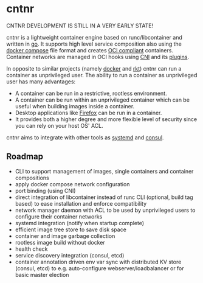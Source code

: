 # cntnr

CNTNR DEVELOPMENT IS STILL IN A VERY EARLY STATE!

cntnr is a lightweight container engine based on runc/libcontainer and written in [go](https://golang.org/).
It supports high level service composition also using the [docker compose](https://docs.docker.com/compose/compose-file/) file format and creates [OCI compliant](https://github.com/opencontainers/runtime-spec) containers.
Container networks are managed in OCI hooks using [CNI](https://github.com/containernetworking/cni) and its [plugins](https://github.com/containernetworking/plugins).

In opposite to similar projects (namely [docker](https://www.docker.com/) and [rkt](https://coreos.com/rkt)) cntnr can run a container as unprivileged user.
The ability to run a container as unprivileged user has many advantages:

- A container can be run in a restrictive, rootless environment.
- A container can be run within an unprivileged container which can be useful when building images inside a container.
- Desktop applications like [Firefox](https://www.mozilla.org/en-US/firefox/) can be run in a container.
- It provides both a higher degree and more flexible level of security since you can rely on your host OS' ACL.

cntnr aims to integrate with other tools as [systemd](https://www.freedesktop.org/wiki/Software/systemd/) and [consul](https://www.consul.io/).



## Roadmap

- CLI to support management of images, single containers and container compositions
- apply docker compose network configuration
- port binding (using CNI)
- direct integration of libcontainer instead of runc CLI (optional, build tag based) to ease installation and enforce compatibility
- network manager daemon with ACL to be used by unprivileged users to configure their container networks
- systemd integration (notify when startup complete)
- efficient image tree store to save disk space
- container and image garbage collection
- rootless image build without docker
- health check
- service discovery integration (consul, etcd)
- container annotation driven env var sync with distributed KV store (consul, etcd) to e.g. auto-configure webserver/loadbalancer or for basic master election

